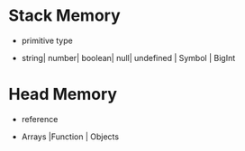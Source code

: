 # Stack Memory

- primitive type

- string| number| boolean| null| undefined | Symbol | BigInt

# Head Memory

- reference

- Arrays |Function | Objects

